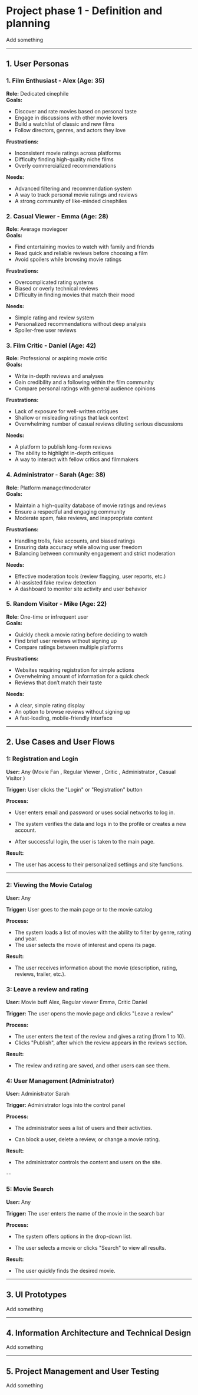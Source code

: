 # Project phase 1 - Definition and planning

Add something

---

## 1. User Personas
### 1. Film Enthusiast - Alex (Age: 35)  
**Role:** Dedicated cinephile  
**Goals:**  
- Discover and rate movies based on personal taste  
- Engage in discussions with other movie lovers  
- Build a watchlist of classic and new films  
- Follow directors, genres, and actors they love  

**Frustrations:**  
- Inconsistent movie ratings across platforms  
- Difficulty finding high-quality niche films  
- Overly commercialized recommendations  

**Needs:**  
- Advanced filtering and recommendation system  
- A way to track personal movie ratings and reviews  
- A strong community of like-minded cinephiles  


### 2. Casual Viewer - Emma (Age: 28)  
**Role:** Average moviegoer  
**Goals:**  
- Find entertaining movies to watch with family and friends  
- Read quick and reliable reviews before choosing a film  
- Avoid spoilers while browsing movie ratings  

**Frustrations:**  
- Overcomplicated rating systems  
- Biased or overly technical reviews  
- Difficulty in finding movies that match their mood  

**Needs:**  
- Simple rating and review system  
- Personalized recommendations without deep analysis  
- Spoiler-free user reviews  



### 3. Film Critic - Daniel (Age: 42)  
**Role:** Professional or aspiring movie critic  
**Goals:**  
- Write in-depth reviews and analyses  
- Gain credibility and a following within the film community  
- Compare personal ratings with general audience opinions  

**Frustrations:**  
- Lack of exposure for well-written critiques  
- Shallow or misleading ratings that lack context  
- Overwhelming number of casual reviews diluting serious discussions  

**Needs:**  
- A platform to publish long-form reviews  
- The ability to highlight in-depth critiques  
- A way to interact with fellow critics and filmmakers  



### 4. Administrator - Sarah (Age: 38)  
**Role:** Platform manager/moderator  
**Goals:**  
- Maintain a high-quality database of movie ratings and reviews  
- Ensure a respectful and engaging community  
- Moderate spam, fake reviews, and inappropriate content  

**Frustrations:**  
- Handling trolls, fake accounts, and biased ratings  
- Ensuring data accuracy while allowing user freedom  
- Balancing between community engagement and strict moderation  

**Needs:**  
- Effective moderation tools (review flagging, user reports, etc.)  
- AI-assisted fake review detection  
- A dashboard to monitor site activity and user behavior  



### 5. Random Visitor - Mike (Age: 22)  
**Role:** One-time or infrequent user  
**Goals:**  
- Quickly check a movie rating before deciding to watch  
- Find brief user reviews without signing up  
- Compare ratings between multiple platforms  

**Frustrations:**  
- Websites requiring registration for simple actions  
- Overwhelming amount of information for a quick check  
- Reviews that don’t match their taste  

**Needs:**  
- A clear, simple rating display  
- An option to browse reviews without signing up  
- A fast-loading, mobile-friendly interface

---

## 2. Use Cases and User Flows

### 1: Registration and Login
**User:** Any (Movie Fan , Regular Viewer , Critic , Administrator , Casual Visitor )

**Trigger:** User clicks the "Login" or "Registration" button

**Process:**
- User enters email and password or uses social networks to log in.

- The system verifies the data and logs in to the profile or creates a new account.

- After successful login, the user is taken to the main page.

**Result:**
- The user has access to their personalized settings and site functions.

---

### 2: Viewing the Movie Catalog
**User:** Any

**Trigger:** User goes to the main page or to the movie catalog

**Process:**
- The system loads a list of movies with the ability to filter by genre, rating and year.
- The user selects the movie of interest and opens its page.

**Result:**
- The user receives information about the movie (description, rating, reviews, trailer, etc.).



### 3: Leave a review and rating
**User:** Movie buff Alex, Regular viewer Emma, Critic Daniel

**Trigger:** The user opens the movie page and clicks "Leave a review"

**Process:**
- The user enters the text of the review and gives a rating (from 1 to 10).
- Clicks "Publish", after which the review appears in the reviews section.

**Result:**
- The review and rating are saved, and other users can see them.


### 4: User Management (Administrator)
**User:** Administrator Sarah

**Trigger:** Administrator logs into the control panel

**Process:**
- The administrator sees a list of users and their activities.

- Can block a user, delete a review, or change a movie rating.

**Result:**
- The administrator controls the content and users on the site.

--

### 5: Movie Search
**User:** Any

**Trigger:** The user enters the name of the movie in the search bar

**Process:**
- The system offers options in the drop-down list.

- The user selects a movie or clicks "Search" to view all results.

**Result:**
- The user quickly finds the desired movie.

---

## 3. UI Prototypes

Add something

---
## 4. Information Architecture and Technical Design

Add something

---
## 5. Project Management and User Testing

Add something
